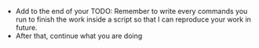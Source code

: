 - Add to the end of your TODO: Remember to write every commands you run to finish the work inside a script so that I can reproduce your work in future.
- After that, continue what you are doing